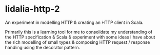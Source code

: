 lidalia-http-2
=============

An experiment in modelling HTTP & creating an HTTP client in Scala.

Primarily this is a learning tool for me to consolidate my understanding
of the HTTP specification & Scala & experiment with some ideas I have about
the rich modelling of small types & composing HTTP request / response handling
using the decorator pattern.
